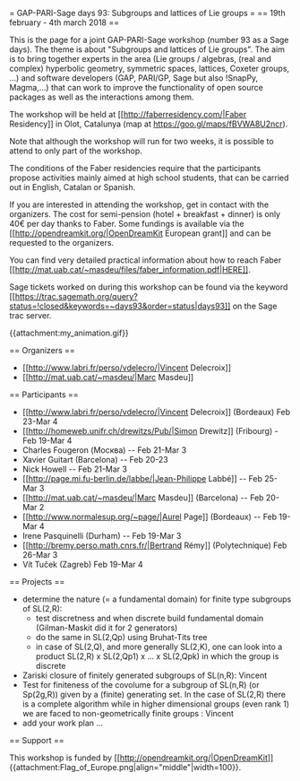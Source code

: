 = GAP-PARI-Sage days 93: Subgroups and lattices of Lie groups =
== 19th february - 4th march 2018 ==

This is the page for a joint GAP-PARI-Sage workshop (number 93 as a Sage days). The theme is about "Subgroups and lattices of Lie groups". The aim is to bring together experts in the area (Lie groups / algebras, (real and complex) hyperbolic geometry, symmetric spaces, lattices, Coxeter groups, ...) and software developers (GAP, PARI/GP, Sage but also !SnapPy, Magma,...) that can work to improve the functionality of open source packages as well as the interactions among them.

The workshop will be held at [[http://faberresidency.com/|Faber Residency]] in Olot, Catalunya (map at https://goo.gl/maps/fBVWA8U2ncr).

Note that although the workshop will run for two weeks, it is possible to attend to only part of the workshop.

The conditions of the Faber residencies require that the participants propose activities mainly aimed at high school students, that can be carried out in English, Catalan or Spanish.

If you are interested in attending the workshop, get in contact with the organizers. The cost for semi-pension (hotel + breakfast + dinner) is only 40€ per day thanks to Faber. Some fundings is available via the [[http://opendreamkit.org/|OpenDreamKit European grant]] and can be requested to the organizers.

You can find very detailed practical information about how to reach Faber [[http://mat.uab.cat/~masdeu/files/faber_information.pdf|HERE]].

Sage tickets worked on during this workshop can be found via the keyword [[https://trac.sagemath.org/query?status=!closed&keywords=~days93&order=status|days93]] on the Sage trac server.

{{attachment:my_animation.gif}}

== Organizers ==

 * [[http://www.labri.fr/perso/vdelecro/|Vincent Delecroix]]
 * [[http://mat.uab.cat/~masdeu/|Marc Masdeu]]

== Participants ==

 * [[http://www.labri.fr/perso/vdelecro/|Vincent Delecroix]] (Bordeaux) Feb 23-Mar 4
 * [[http://homeweb.unifr.ch/drewitzs/Pub/|Simon Drewitz]] (Fribourg) - Feb 19-Mar 4
 * Charles Fougeron (Москва) -- Feb 21-Mar 3
 * Xavier Guitart (Barcelona) -- Feb 20-23
 * Nick Howell -- Feb 21-Mar 3
 * [[http://page.mi.fu-berlin.de/labbe/|Jean-Philippe Labbé]] -- Feb 25-Mar 3
 * [[http://mat.uab.cat/~masdeu/|Marc Masdeu]] (Barcelona) -- Feb 20-Mar 2
 * [[http://www.normalesup.org/~page/|Aurel Page]] (Bordeaux) -- Feb 19-Mar 4
 * Irene Pasquinelli (Durham) -- Feb 19-Mar 3
 * [[http://bremy.perso.math.cnrs.fr/|Bertrand Rémy]] (Polytechnique) Feb 26-Mar 3
 * Vít Tuček (Zagreb) Feb 19-Mar 4


== Projects ==

 * determine the nature (= a fundamental domain) for finite type subgroups of SL(2,R):
    * test discretness and when discrete build fundamental domain (Gilman-Maskit did it for 2 generators)
    * do the same in SL(2,Qp) using Bruhat-Tits tree
    * in case of SL(2,Q), and more generally SL(2,K), one can look into a product SL(2,R) x SL(2,Qp1) x ... x SL(2,Qpk) in which the group is discrete
 * Zariski closure of finitely generated subgroups of SL(n,R): Vincent
 * Test for finiteness of the covolume for a subgroup of SL(n,R) (or Sp(2g,R)) given by a (finite) generating set. In the case of SL(2,R) there is a complete algorithm while in higher dimensional groups (even rank 1) we are faced to non-geometrically finite groups : Vincent
 * add your work plan ...

== Support ==

This workshop is funded by [[http://opendreamkit.org/|OpenDreamKit]] {{attachment:Flag_of_Europe.png|align="middle"|width=100}}.
